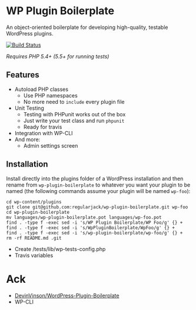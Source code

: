 # WP Plugin Boilerplate
An object-oriented boilerplate for developing high-quality, testable WordPress plugins.

[![Build Status](https://travis-ci.org/regularjack/wp-plugin-boilerplate.svg?branch=master)](https://travis-ci.org/regularjack/wp-plugin-boilerplate)

*Requires PHP 5.4+ (5.5+ for running tests)*

## Features

* Autoload PHP classes
    - Use PHP namespaces
    - No more need to `include` every plugin file
* Unit Testing
    - Testing with PHPunit works out of the box
    - Just write your test class and run `phpunit`
    - Ready for travis
* Integration with WP-CLI
* And more:
    - Admin settings screen

## Installation
Install directly into the plugins folder of a WordPress installation and then rename from `wp-plugin-boilerplate` to whatever you want your plugin to be named (the following commands assume your plugin will be named `wp-foo`):

    cd wp-content/plugins
    git clone git@github.com:regularjack/wp-plugin-boilerplate.git wp-foo
    cd wp-plugin-boilerplate
    mv languages/wp-plugin-boilerplate.pot languages/wp-foo.pot
    find . -type f -exec sed -i 's/WP Plugin Boilerplate/WP Foo/g' {} +
    find . -type f -exec sed -i 's/WpPluginBoilerplate/WpFoo/g' {} +
    find . -type f -exec sed -i 's/wp-plugin-boilerplate/wp-foo/g' {} +
    rm -rf README.md .git

- Create /tests/lib/wp-tests-config.php
- Travis variables

# Ack

- [DevinVinson/WordPress-Plugin-Boilerplate](https://github.com/DevinVinson/WordPress-Plugin-Boilerplate)
- WP-CLI